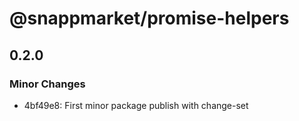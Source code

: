 # @snappmarket/promise-helpers

## 0.2.0
### Minor Changes

- 4bf49e8: First minor package publish with change-set
